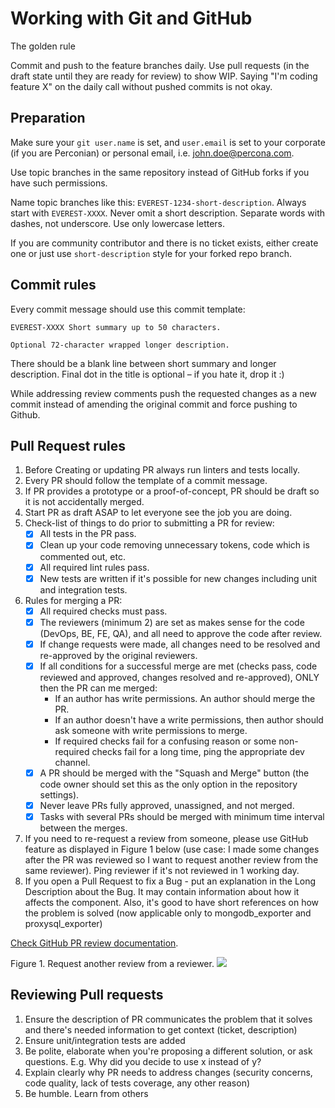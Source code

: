 # Working with Git and GitHub

The golden rule

Commit and push to the feature branches daily. Use pull requests (in the draft state until they are ready for review) to show WIP. Saying "I'm coding feature X" on the daily call without pushed commits is not okay.

## Preparation

Make sure your `git user.name` is set, and `user.email` is set to your corporate (if you are Perconian) or personal email, i.e. john.doe@percona.com.

Use topic branches in the same repository instead of GitHub forks if you have such permissions.

Name topic branches like this: `EVEREST-1234-short-description`. Always start with `EVEREST-XXXX`. Never omit a short description. Separate words with dashes, not underscore. Use only lowercase letters.

If you are community contributor and there is no ticket exists, either create one or just use `short-description` style for your forked repo branch.

## Commit rules

Every commit message should use this commit template:
```
EVEREST-XXXX Short summary up to 50 characters.

Optional 72-character wrapped longer description.
```

There should be a blank line between short summary and longer description. Final dot in the title is optional – if you hate it, drop it :)

While addressing review comments push the requested changes as a new commit instead of amending the original commit and force pushing to Github.

## Pull Request rules

1. Before Creating or updating PR always run linters and tests locally.
2. Every PR should follow the template of a commit message.
3. If PR provides a prototype or a proof-of-concept, PR should be draft so it is not accidentally merged.
4. Start PR as draft ASAP to let everyone see the job you are doing.
5. Check-list of things to do prior to submitting a PR for review:
    - [x] All tests in the PR pass.
    - [x] Clean up your code removing unnecessary tokens, code which is commented out, etc.
    - [x] All required lint rules pass.
    - [x] New tests are written if it's possible for new changes including unit and integration tests.
6. Rules for merging a PR:
    - [x] All required checks must pass.
    - [x] The reviewers (minimum 2) are set as makes sense for the code (DevOps, BE, FE, QA), and all need to approve the code after review.
    - [x] If change requests were made, all changes need to be resolved and re-approved by the original reviewers.
    - [x] If all conditions for a successful merge are met (checks pass, code reviewed and approved, changes resolved and re-approved), ONLY then the PR can me merged:
         * If an author has write permissions. An author should merge the PR.
         * If an author doesn't have a write permissions, then author should ask someone with write permissions to merge.
         * If required checks fail for a confusing reason or some non-required checks fail for a long time, ping the appropriate dev channel.
    - [x] A PR should be merged with the "Squash and Merge" button (the code owner should set this as the only option in the repository settings).
    - [x] Never leave PRs fully approved, unassigned, and not merged.
    - [x] Tasks with several PRs should be merged with minimum time interval between the merges.
7. If you need to re-request a review from someone, please use GitHub feature as displayed in Figure 1 below (use case: I made some changes after the PR was reviewed so I want to request another review from the same reviewer). Ping reviewer if it's not reviewed in 1 working day.
8. If you open a Pull Request to fix a Bug - put an explanation in the Long Description about the Bug. It may contain information about how it affects the component. Also, it's good to have short references on how the problem is solved (now applicable only to mongodb_exporter and proxysql_exporter)


[Check GitHub PR review documentation](https://docs.github.com/en/pull-requests/collaborating-with-pull-requests/proposing-changes-to-your-work-with-pull-requests/requesting-a-pull-request-review).

Figure 1. Request another review from a reviewer.
![](https://docs.github.com/assets/cb-4714/images/help/pull_requests/request-re-review.png "")

## Reviewing Pull requests

1. Ensure the description of PR communicates the problem that it solves and there's needed information to get context (ticket, description)
2. Ensure unit/integration tests are added
3. Be polite, elaborate when you're proposing a different solution, or ask questions. E.g. Why did you decide to use x instead of y?
4. Explain clearly why PR needs to address changes (security concerns, code quality, lack of tests coverage, any other reason)
5. Be humble. Learn from others
